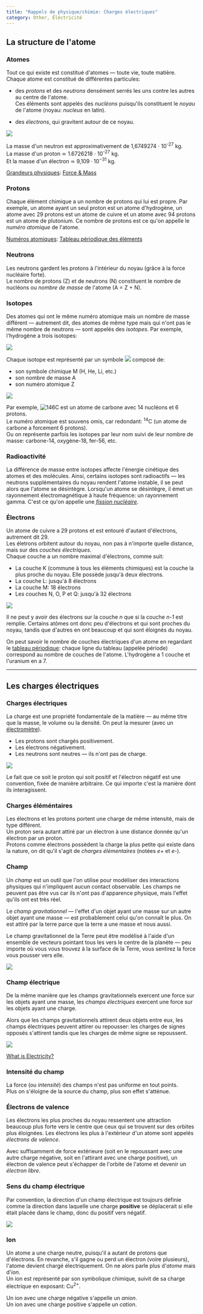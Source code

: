 ```yaml
---
title: "Rappels de physique/chimie: Charges électriques"
category: Other, Éléctricité
---
```


## La structure de l'atome

### Atomes

Tout ce qui existe est constitué d'atomes — toute vie, toute matière.  
Chaque atome est constitué de différentes particules:

* des *protons* et des *neutrons* densément serrés les uns contre les autres au centre de l'atome.  
  Ces éléments sont appelés des *nucléons* puisqu'ils constituent le *noyau* de l'atome (noyau: *nucleus* en latin).

* des *électrons*, qui gravitent autour de ce noyau.

![](https://imgur.com/z6iP7rxm.png)

La masse d'un neutron est approximativement de 1,6749274 ⋅ 10<sup>-27</sup> kg.  
La masse d'un proton ≃ 1.6726218 ⋅ 10<sup>-27</sup> kg.  
Et la masse d'un électron ≃ 9,109 ⋅ 10<sup>−31</sup> kg.

<ins>Grandeurs physiques</ins>: [Force & Mass](https://physics.info/newton-second/)

### Protons

Chaque élément chimique a un nombre de protons qui lui est propre.
Par exemple, un atome ayant un seul proton est un atome d'hydrogène, un atome avec 29 protons est un atome de cuivre et un atome avec 94 protons est un atome de plutonium. Ce nombre de protons est ce qu'on appelle le *numéro atomique* de l'atome.

<ins>Numéros atomiques</ins>: [Tableau périodique des éléments](https://fr.wikipedia.org/wiki/Tableau_p%C3%A9riodique_des_%C3%A9l%C3%A9ments)

### Neutrons

Les neutrons gardent les protons à l'intérieur du noyau (grâce à la force nucléaire forte).  
Le nombre de protons (Z) et de neutrons (N) constituent le nombre de nucléons ou *nombre de masse* de l'atome (A = Z + N).

### Isotopes

Des atomes qui ont le même numéro atomique mais un nombre de masse différent — autrement dit, des atomes de même type mais qui n'ont pas le même nombre de neutrons — sont appelés des *isotopes*. Par exemple, l'hydrogène a trois isotopes:

![](https://i.imgur.com/LGieCXp.jpg)

Chaque isotope est représenté par un symbole ![](https://wikimedia.org/api/rest_v1/media/math/render/svg/4076065bdf2357984cb12d4c63b92d5155de6199) composé de:
* son symbole chimique M (H, He, Li, etc.)
* son nombre de masse A
* son numéro atomique Z

![](https://i.imgur.com/HBahEnn.jpg)

Par exemple, ![<sup>14</sup><sub>6</sub>C](https://i.imgur.com/X5tKQlH.png) est un atome de carbone avec 14 nucléons et 6 protons.  
Le numéro atomique est souvens omis, car redondant: <sup>14</sup>C (un atome de carbone a forcement 6 protons).  
Ou on représente parfois les isotopes par leur nom suivi de leur nombre de masse: carbone-14, oxygène-18, fer-56, etc.

### Radioactivité

La différence de masse entre isotopes affecte l'énergie cinétique des atomes et des molécules. Ainsi, certains isotopes sont radioactifs — les neutrons supplémentaires du noyau rendent l'atome instable, il se peut alors que l'atome se désintègre.
Lorsqu'un atome se désintègre, il émet un rayonnement électromagnétique à haute fréquence: un rayonnement gamma. C'est ce qu'on appelle une [*fission nucléaire*](https://fr.wikipedia.org/wiki/Fission_nucl%C3%A9aire).

### Électrons

Un atome de cuivre a 29 protons et est entouré d'autant d'électrons, autrement dit 29.  
Les életrons orbitent autour du noyau, non pas à n'importe quelle distance, mais sur des *couches électriques*.  
Chaque couche a un nombre maximal d'électrons, comme suit:

* La couche K (commune à tous les éléments chimiques) est la couche la plus proche du noyau. Elle possède jusqu'à deux électrons.
* La couche L: jusqu'à 8 électrons
* La couche M: 18 électrons
* Les couches N, O, P et Q: jusqu'à 32 électrons

![](https://i.imgur.com/65FW93r.jpg)

Il ne peut y avoir des électrons sur la couche *n* que si la couche *n-1* est remplie. Certains atômes ont donc peu d'électrons et qui sont proches du noyau, tandis que d'autres en ont beaucoup et qui sont éloignés du noyau.

On peut savoir le nombre de couches électriques d'un atome en regardant le [tableau périodique](https://upload.wikimedia.org/wikipedia/commons/9/91/Tableau_p%C3%A9riodique_des_%C3%A9l%C3%A9ments.svg?uselang=fr): chaque ligne du tableau (appelée période) correspond au nombre de couches de l'atome. L'hydrogène a 1 couche et l'uranium en a 7.

---

## Les charges électriques

### Charges électriques

La charge est une propriété fondamentale de la matière — au même titre que la masse, le volume ou la densité. On peut la mesurer (avec un [électromètre](https://fr.wikipedia.org/wiki/%C3%89lectrom%C3%A8tre)).

* Les protons sont chargés positivement.
* Les électrons négativement.
* Les neutrons sont neutres — ils n'ont pas de charge.

![](https://i.imgur.com/3R1pm9Jm.png)

Le fait que ce soit le proton qui soit positif et l'électron négatif est une convention, fixée de manière arbitraire. Ce qui importe c'est la manière dont ils interagissent.

### Charges éléméntaires

Les électrons et les protons portent une charge de même intensité, mais de type différent.  
Un proton sera autant attiré par un électron à une distance donnée qu'un électron par un proton.  
Protons comme électrons possèdent la charge la plus petite qui existe dans la nature, on dit qu'il s'agit de *charges élémentaires* (notées *e+* et *e-*).

### Champ

Un *champ* est un outil que l'on utilise pour modéliser des interactions physiques qui n'impliquent aucun contact observable. Les champs ne peuvent pas être vus car ils n'ont pas d'apparence physique, mais l'effet qu'ils ont est très réel.

Le *champ gravitationnel* — l'effet d'un objet ayant une masse sur un autre objet ayant une masse — est probablement celui qu'on connaît le plus. On est attiré par la terre parce que la terre a une masse et nous aussi.

Le champ gravitationnel de la Terre peut être modélisé à l'aide d'un ensemble de vecteurs pointant tous les vers le centre de la planète — peu importe où vous vous trouvez à la surface de la Terre, vous sentirez la force vous pousser vers elle.

![](https://i.imgur.com/g6nGfUc.png)

### Champ électrique

De la même manière que les champs gravitationnels exercent une force sur les objets ayant une masse, les *champs électriques* exercent une force sur les objets ayant une charge.

Alors que les champs gravitationnels attirent deux objets entre eux, les champs électriques peuvent attirer ou repousser: les charges de signes opposés s'attirent tandis que les charges de même signe se repoussent.

![](https://i.imgur.com/hm23Gn9m.png)

[What is Electricity?](https://learn.sparkfun.com/tutorials/what-is-electricity/all)

### Intensité du champ

La force (ou *intensité*) des champs n'est pas uniforme en tout points.  
Plus on s'éloigne de la source du champ, plus son effet s'atténue.

### Électrons de valence

Les électrons les plus proches du noyau ressentent une attraction beaucoup plus forte vers le centre que ceux qui se trouvent sur des orbites plus éloignées. Les électrons les plus à l'extérieur d'un atome sont appelés *électrons de valence*.

Avec suffisamment de force extérieure (soit en le repoussant avec une autre charge négative, soit en l'attirant avec une charge positive), un électron de valence peut s'échapper de l'orbite de l'atome et devenir un *électron libre*.

### Sens du champ électrique

Par convention, la direction d'un champ électrique est toujours définie comme la direction dans laquelle une charge **positive** se déplacerait si elle était placée dans le champ, donc du positif vers négatif.

![](https://babel.cegep-ste-foy.qc.ca/profs/rfoy/capsules/images/lignesc.gif)

### Ion

Un atome a une charge neutre, puisqu'il a autant de protons que d'électrons. En revanche, s'il gagne ou perd un électron (voire plusieurs), l'atome devient chargé électriquement. On ne alors parle plus d'*atome* mais d'*ion*.  
Un ion est représenté par son symbolique chimique, suivit de sa charge électrique en exposant: Cu<sup>2+</sup>.

Un ion avec une charge négative s'appelle un *anion*.  
Un ion avec une charge positive s'appelle un *cation*.
